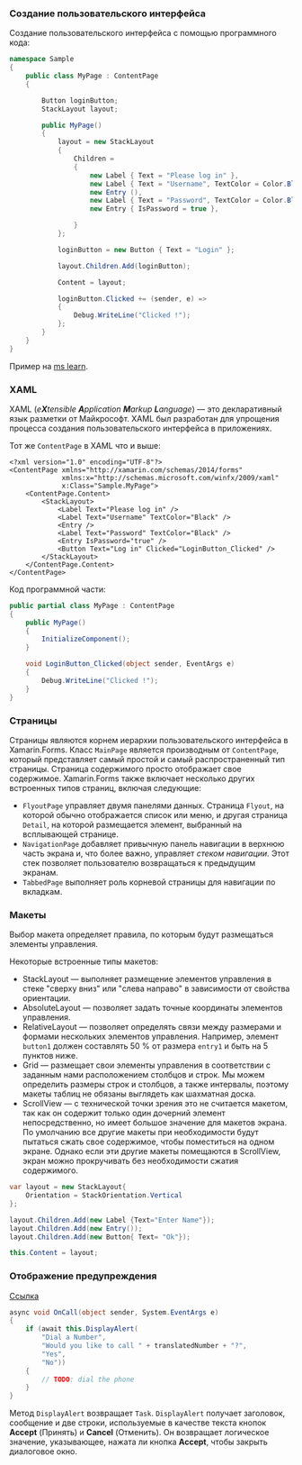 ### Создание пользовательского интерфейса

Создание пользовательского интерфейса с помощью программного кода:

```c#
namespace Sample
{
    public class MyPage : ContentPage
    {

        Button loginButton;
        StackLayout layout;

        public MyPage()
        {
            layout = new StackLayout
            {
                Children =
                {
                    new Label { Text = "Please log in" },
                    new Label { Text = "Username", TextColor = Color.Black },
                    new Entry (),
                    new Label { Text = "Password", TextColor = Color.Black },
                    new Entry { IsPassword = true },

                }
            };

            loginButton = new Button { Text = "Login" };

            layout.Children.Add(loginButton);

            Content = layout;

            loginButton.Clicked += (sender, e) =>
            {
                Debug.WriteLine("Clicked !");
            };
        }
    }
}
```



Пример на [ms learn](https://docs.microsoft.com/ru-ru/learn/modules/customize-layout-in-xamarin-forms-xaml-pages/).



### XAML 

XAML (*e**X**tensible **A**pplication **M**arkup **L**anguage*) — это декларативный язык разметки от Майкрософт. XAML был разработан для упрощения процесса создания пользовательского интерфейса в приложениях.

Тот же `ContentPage` в XAML что и выше:

```xaml
<?xml version="1.0" encoding="UTF-8"?>
<ContentPage xmlns="http://xamarin.com/schemas/2014/forms"
             xmlns:x="http://schemas.microsoft.com/winfx/2009/xaml"
             x:Class="Sample.MyPage">
    <ContentPage.Content>
        <StackLayout>
            <Label Text="Please log in" />
            <Label Text="Username" TextColor="Black" />
            <Entry />
            <Label Text="Password" TextColor="Black" />
            <Entry IsPassword="true" />
            <Button Text="Log in" Clicked="LoginButton_Clicked" />
        </StackLayout>
    </ContentPage.Content>
</ContentPage>
```

Код программной части:

```c#
public partial class MyPage : ContentPage
{
    public MyPage()
    {
        InitializeComponent();
    }

    void LoginButton_Clicked(object sender, EventArgs e)
    {
        Debug.WriteLine("Clicked !");
    }
}
```



### Страницы

Страницы являются корнем иерархии пользовательского интерфейса в Xamarin.Forms. Класс `MainPage` является производным от `ContentPage`, который представляет самый простой и самый распространенный тип страницы. Страница содержимого просто отображает свое содержимое. Xamarin.Forms также включает несколько других встроенных типов страниц, включая следующие:

- `FlyoutPage` управляет двумя панелями данных. Страница `Flyout`, на которой обычно отображается список или меню, и другая страница `Detail`, на которой размещается элемент, выбранный на всплывающей странице.
- `NavigationPage` добавляет привычную панель навигации в верхнюю часть экрана и, что более важно, управляет *стеком навигации*. Этот стек позволяет пользователю возвращаться к предыдущим экранам.
- `TabbedPage` выполняет роль корневой страницы для навигации по вкладкам.



### Макеты

Выбор макета определяет правила, по которым будут размещаться элементы управления.

Некоторые встроенные типы макетов:

- StackLayout — выполняет размещение элементов управления в стеке "сверху вниз" или "слева направо" в зависимости от свойства ориентации.
- AbsoluteLayout — позволяет задать точные координаты элементов управления.
- RelativeLayout — позволяет определять связи между размерами и формами нескольких элементов управления. Например, элемент `button1` должен составлять 50 % от размера `entry1` и быть на 5 пунктов ниже.
- Grid — размещает свои элементы управления в соответствии с заданным нами расположением столбцов и строк. Мы можем определить размеры строк и столбцов, а также интервалы, поэтому макеты таблиц не обязаны выглядеть как шахматная доска.
- ScrollView — с технической точки зрения это не считается макетом, так как он содержит только один дочерний элемент непосредственно, но имеет большое значение для макетов экрана. По умолчанию все другие макеты при необходимости будут пытаться сжать свое содержимое, чтобы поместиться на одном экране. Однако если эти другие макеты помещаются в ScrollView, экран можно прокручивать без необходимости сжатия содержимого.

```c#
var layout = new StackLayout{
    Orientation = StackOrientation.Vertical
};

layout.Children.Add(new Label {Text="Enter Name"});
layout.Children.Add(new Entry());
layout.Children.Add(new Button{ Text= "Ok"});

this.Content = layout;
```



### Отображение предупреждения

[Ссылка](https://docs.microsoft.com/ru-ru/dotnet/api/Xamarin.Forms.Page.DisplayAlert?view=xamarin-forms#Xamarin_Forms_Page_DisplayAlert_System_String_System_String_System_String_System_String_)

```c#
async void OnCall(object sender, System.EventArgs e)
{
    if (await this.DisplayAlert(
        "Dial a Number",
        "Would you like to call " + translatedNumber + "?",
        "Yes",
        "No"))
    {
        // TODO: dial the phone
    }
}
```

Метод `DisplayAlert` возвращает `Task`. `DisplayAlert` получает заголовок, сообщение и две строки, используемые в качестве текста кнопок **Accept** (Принять) и **Cancel** (Отменить). Он возвращает логическое значение, указывающее, нажата ли кнопка **Accept**, чтобы закрыть диалоговое окно.